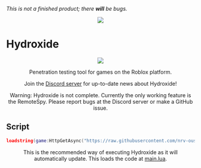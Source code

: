 *This is not a finished product; there* ***will*** *be bugs.*

<p align="center">
  <img src="https://i.vgy.me/v90wQc.png">
</p>

# Hydroxide

<p align="center">
  <img src="https://i.vgy.me/qJi8FC.png">
</p>
<p align="center">
  Penetration testing tool for games on the Roblox platform.
</p>
<p align="center">
  Join the <a href="https://discord.gg/KKpsYDK">Discord server</a> for up-to-date news about Hydroxide!
</p>
<p align="center">
  Warning: Hydroxide is not complete. Currently the only working feature is the RemoteSpy. Please report bugs at the Discord server or make a GitHub issue.
</p>

## Script
```lua
loadstring(game:HttpGetAsync("https://raw.githubusercontent.com/nrv-ous/Hydroxide/master/main.lua"))()
```
<p align="center">
  This is the recommended way of executing Hydroxide as it will automatically update. This loads the code at <a href="https://github.com/nrv-ous/Hydroxide/blob/master/main.lua">main.lua</a>.
</p>